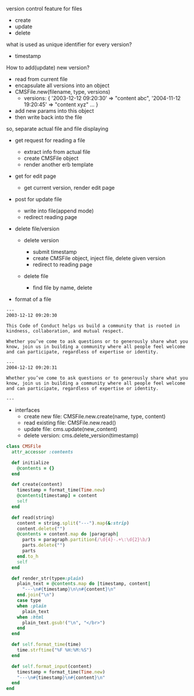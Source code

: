 version control feature for files
  - create
  - update
  - delete

what is used as unique identifier for every version?
  - timestamp

How to add(update) new version?
  - read from current file
  - encapsulate all versions into an object
  - CMSFile.new(filename, type, versions)
    - versions: { '2003-12-12 09:20:30' => "content abc", '2004-11-12 19:20:45' => "content xyz" ... }
  - add new params into this object
  - then write back into the file

so, separate actual file and file displaying

- get request for reading a file
  - extract info from actual file
  - create CMSFile object
  - render another erb template

- get for edit page
  - get current version, render edit page
- post for update file
  - write into file(append mode)
  - redirect reading page

- delete file/version
  - delete version
    - submit timestamp
    - create CMSFile object, inject file, delete given version
    - redirect to reading page

  - delete file
    - find file by name, delete


- format of a file

```
---
2003-12-12 09:20:30

This Code of Conduct helps us build a community that is rooted in kindness, collaboration, and mutual respect.

Whether you’ve come to ask questions or to generously share what you know, join us in building a community where all people feel welcome and can participate, regardless of expertise or identity.

---
2004-12-12 09:20:31

Whether you’ve come to ask questions or to generously share what you know, join us in building a community where all people feel welcome and can participate, regardless of expertise or identity.

---
```

- interfaces
  - create new file: CMSFile.new.create(name, type, content)
  - read existing file: CMSFile.new.read()
  - update file: cms.update(new_content)
  - delete version: cms.delete_version(timestamp)

```ruby
class CMSFile
  attr_accessor :contents

  def initialize
    @contents = {}
  end

  def create(content)
    timestamp = format_time(Time.new)
    @contents[timestamp] = content
    self
  end

  def read(string)
    content = string.split("---").map(&:strip)
    content.delete("")
    @contents = content.map do |paragraph|
      parts = paragraph.partition(/\d{4}-.+\:\d{2}\b/)
      parts.delete("")
      parts
    end.to_h
    self
  end

  def render_str(type=:plain)
    plain_text = @contents.map do |timestamp, content|
      "---\n#{timestamp}\n\n#{content}\n"
    end.join("\n")
    case type
    when :plain
      plain_text
    when :html
      plain_text.gsub!("\n", "</br>")
    end
  end

  def self.format_time(time)
    time.strftime("%F %H:%M:%S")
  end

  def self.format_input(content)
    timestamp = format_time(Time.new)
    "---\n#{timestamp}\n#{content}\n"
  end
end
```
